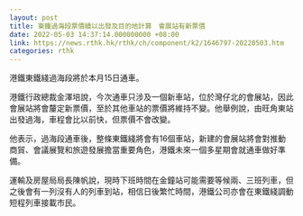 ```yaml
---
layout: post
title: 東鐵過海段票價續以出發及目的地計算　會展站有新票價
date: 2022-05-03 14:37:14.000000000 +08:00
link: https://news.rthk.hk/rthk/ch/component/k2/1646797-20220503.htm
categories: rthk
---
```


港鐵東鐵綫過海段將於本月15日通車。

港鐵行政總裁金澤培說，今次通車只涉及一個新車站，位於灣仔北的會展站，因此會展站將會釐定新票價，至於其他車站的票價將維持不變。他舉例說，由旺角東站出發過海，車程會比以前快，但票價不會改變。

他表示，過海段通車後，整條東鐵綫將會有16個車站，新建的會展站將會對推動商貿、會議展覽和旅遊發展擔當重要角色，港鐵未來一個多星期會就通車做好準備。

運輸及房屋局局長陳帆說，現時下班時間在金鐘站可能需要等候兩、三班列車，但之後會有一列沒有人的列車到站，相信日後繁忙時間，港鐵公司亦會在東鐵綫調動短程列車接載市民。
